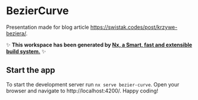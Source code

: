 # BezierCurve

Presentation made for blog article https://swistak.codes/post/krzywe-beziera/. 

✨ **This workspace has been generated by [Nx, a Smart, fast and extensible build system.](https://nx.dev)** ✨

## Start the app

To start the development server run `nx serve bezier-curve`. Open your browser and navigate to http://localhost:4200/. Happy coding!

